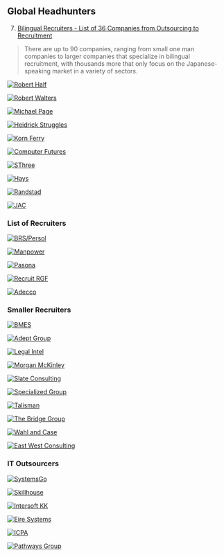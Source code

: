 
## Global Headhunters

7.  [Bilingual Recruiters - List of 36 Companies from Outsourcing to Recruitment](Japan/recruiters/36recruiters.md) 
> There are up to 90 companies, ranging from small one man companies to larger companies that specialize in bilingual recruitment, with thousands more that only focus on the Japanese-speaking market in a variety of sectors.

[![Robert Half](https://s3-ap-northeast-1.amazonaws.com/all-jp-1/img/logos/Recruiters/rh_logo.gif)](https://www.roberthalf.jp/en)

[![Robert Walters](https://s3-ap-northeast-1.amazonaws.com/all-jp-1/img/logos/Recruiters/robert-walters-logo.png)](https://www.robertwalters.co.jp/en/)

[![Michael Page](https://s3-ap-northeast-1.amazonaws.com/all-jp-1/img/logos/Recruiters/logo-mp.png)](http://www.michaelpage.co.jp/en)

[![Heidrick Struggles](https://s3-ap-northeast-1.amazonaws.com/all-jp-1/img/logos/Recruiters/H%26S.jpg)](http://www.heidrickstruggles.com)

[![Korn Ferry](https://s3-ap-northeast-1.amazonaws.com/all-jp-1/img/logos/Recruiters/logo-kf.png)](http://www.kornferry.com)

[![Computer Futures](https://s3-ap-northeast-1.amazonaws.com/all-jp-1/img/logos/Recruiters/logo.png)](http://www.computerfutures.com)

[![SThree](https://s3-ap-northeast-1.amazonaws.com/all-jp-1/img/logos/Recruiters/sthreeLogo.png)](http://www.sthree.com/)

[![Hays](https://s3-ap-northeast-1.amazonaws.com/all-jp-1/img/logos/Recruiters/img_logo_hays.gif)](http://www.hays.co.jp/en/)

[![Randstad](https://s3-ap-northeast-1.amazonaws.com/all-jp-1/img/logos/Recruiters/logo-randstad-holding.png)](http://www.randstad.co.jp/)

[![JAC](https://s3-ap-northeast-1.amazonaws.com/all-jp-1/img/logos/Recruiters/logo_01_JAC.png)](http://www.jac-recruitment.jp/)

### List of Recruiters
[![BRS/Persol]()](https://brs-p.jp/)

[![Manpower](https://s3-ap-northeast-1.amazonaws.com/all-jp-1/img/logos/Recruiters/logo_manpower.png)](http://www.manpowergroup.jp/english/)

[![Pasona](https://s3-ap-northeast-1.amazonaws.com/all-jp-1/img/logos/Recruiters/logo_pasona.gif)](http://www.pasonagroup.co.jp/english/)

[![Recruit RGF]()](http://www.recruit-rgf.com/company/group/japan)

[![Adecco](https://s3-ap-northeast-1.amazonaws.com/all-jp-1/img/logos/Recruiters/share_corplogo_01_addeco.gif)](http://www.adecco.co.jp/english/)

### Smaller Recruiters
[![BMES]()](http://www.bmes.com)

[![Adept Group]()](http://www.adept-grp.com/en/)

[![Legal Intel]()](http://www.legal-intel.com/)

[![Morgan McKinley]()](http://www.morganmckinley.co.jp/en)

[![Slate Consulting]()](http://www.slate.co.jp/)

[![Specialized Group]()](http://www.specialized-group.com/en/Default.aspx)

[![Talisman]()](https://www.talisman-corporation.com/en/)

[![The Bridge Group]()](http://www.bridgegroup.co.jp/ )

[![Wahl and Case]()](http://www.wahlandcase.us/)

[![East West Consulting]()](http://www.ewc.co.jp/DefaultEN.aspx)

### IT Outsourcers
[![SystemsGo]()](http://www.systemsgo.asia)

[![Skillhouse]()](http://www.skillhouse.co.jp/en/)

[![Intersoft KK]()](http://intersoftkk.com/)

[![Eire Systems]()](http://eiresystems.com/)

[![ICPA]()](http://www.icpa.com/)

[![Pathways Group]()](https://www.pathways-group.com/en)


